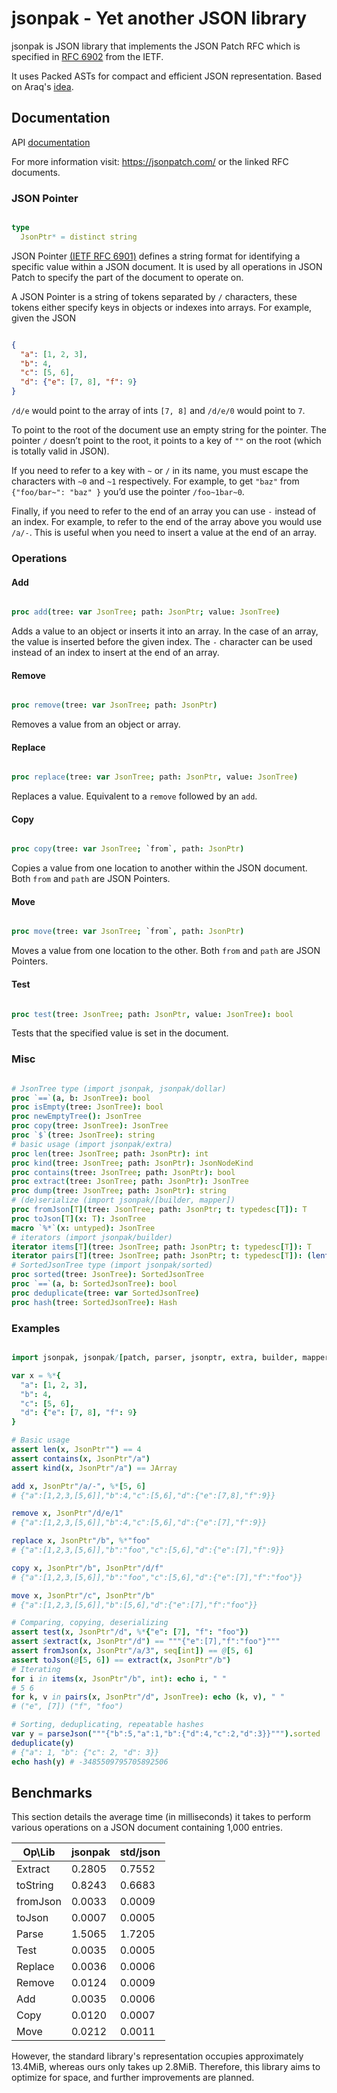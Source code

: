 # jsonpak - Yet another JSON library

jsonpak is JSON library that implements the JSON Patch RFC which is specified in
[RFC 6902](https://datatracker.ietf.org/doc/html/rfc5789/) from the IETF.

It uses Packed ASTs for compact and efficient JSON representation. Based on Araq's
[idea](https://github.com/planetis-m/jsonecs/issues/8).

## Documentation

API [documentation](https://planetis-m.github.io/jsonpak/)

For more information visit: <https://jsonpatch.com/> or the linked RFC documents.

### JSON Pointer

```nim

type
  JsonPtr* = distinct string

```

JSON Pointer [(IETF RFC 6901)](https://datatracker.ietf.org/doc/html/rfc6901/) defines a
string format for identifying a specific value within a JSON document. It is used by all
operations in JSON Patch to specify the part of the document to operate on.

A JSON Pointer is a string of tokens separated by `/` characters, these tokens either
specify keys in objects or indexes into arrays. For example, given the JSON

```json

{
  "a": [1, 2, 3],
  "b": 4,
  "c": [5, 6],
  "d": {"e": [7, 8], "f": 9}
}

```

`/d/e` would point to the array of ints `[7, 8]` and `/d/e/0` would point to `7`.

To point to the root of the document use an empty string for the pointer. The pointer
`/` doesn’t point to the root, it points to a key of `""` on the root (which is
totally valid in JSON).

If you need to refer to a key with `~` or `/` in its name, you must escape the
characters with `~0` and `~1` respectively. For example, to get `"baz"` from
`{"foo/bar~": "baz" }` you’d use the pointer `/foo~1bar~0`.

Finally, if you need to refer to the end of an array you can use `-` instead of an
index. For example, to refer to the end of the array above you would use
`/a/-`. This is useful when you need to insert a value at the end of an array.

### Operations

#### Add

```nim

proc add(tree: var JsonTree; path: JsonPtr; value: JsonTree)

```

Adds a value to an object or inserts it into an array. In the case of an array, the value
is inserted before the given index. The `-` character can be used instead of an index to
insert at the end of an array.

#### Remove

```nim

proc remove(tree: var JsonTree; path: JsonPtr)

```

Removes a value from an object or array.

#### Replace

```nim

proc replace(tree: var JsonTree; path: JsonPtr, value: JsonTree)

```

Replaces a value. Equivalent to a `remove` followed by an `add`.

#### Copy

```nim

proc copy(tree: var JsonTree; `from`, path: JsonPtr)

```

Copies a value from one location to another within the JSON document. Both `from` and
`path` are JSON Pointers.

#### Move

```nim

proc move(tree: var JsonTree; `from`, path: JsonPtr)

```

Moves a value from one location to the other. Both `from` and `path` are JSON Pointers.

#### Test

```nim

proc test(tree: JsonTree; path: JsonPtr, value: JsonTree): bool

```

Tests that the specified value is set in the document.

### Misc

```nim

# JsonTree type (import jsonpak, jsonpak/dollar)
proc `==`(a, b: JsonTree): bool
proc isEmpty(tree: JsonTree): bool
proc newEmptyTree(): JsonTree
proc copy(tree: JsonTree): JsonTree
proc `$`(tree: JsonTree): string
# basic usage (import jsonpak/extra)
proc len(tree: JsonTree; path: JsonPtr): int
proc kind(tree: JsonTree; path: JsonPtr): JsonNodeKind
proc contains(tree: JsonTree; path: JsonPtr): bool
proc extract(tree: JsonTree; path: JsonPtr): JsonTree
proc dump(tree: JsonTree; path: JsonPtr): string
# (de)serialize (import jsonpak/[builder, mapper])
proc fromJson[T](tree: JsonTree; path: JsonPtr; t: typedesc[T]): T
proc toJson[T](x: T): JsonTree
macro `%*`(x: untyped): JsonTree
# iterators (import jsonpak/builder)
iterator items[T](tree: JsonTree; path: JsonPtr; t: typedesc[T]): T
iterator pairs[T](tree: JsonTree; path: JsonPtr; t: typedesc[T]): (lent string, T)
# SortedJsonTree type (import jsonpak/sorted)
proc sorted(tree: JsonTree): SortedJsonTree
proc `==`(a, b: SortedJsonTree): bool
proc deduplicate(tree: var SortedJsonTree)
proc hash(tree: SortedJsonTree): Hash

```

### Examples

```nim

import jsonpak, jsonpak/[patch, parser, jsonptr, extra, builder, mapper, sorted, dollar]

var x = %*{
  "a": [1, 2, 3],
  "b": 4,
  "c": [5, 6],
  "d": {"e": [7, 8], "f": 9}
}

# Basic usage
assert len(x, JsonPtr"") == 4
assert contains(x, JsonPtr"/a")
assert kind(x, JsonPtr"/a") == JArray

add x, JsonPtr"/a/-", %*[5, 6]
# {"a":[1,2,3,[5,6]],"b":4,"c":[5,6],"d":{"e":[7,8],"f":9}}

remove x, JsonPtr"/d/e/1"
# {"a":[1,2,3,[5,6]],"b":4,"c":[5,6],"d":{"e":[7],"f":9}}

replace x, JsonPtr"/b", %*"foo"
# {"a":[1,2,3,[5,6]],"b":"foo","c":[5,6],"d":{"e":[7],"f":9}}

copy x, JsonPtr"/b", JsonPtr"/d/f"
# {"a":[1,2,3,[5,6]],"b":"foo","c":[5,6],"d":{"e":[7],"f":"foo"}}

move x, JsonPtr"/c", JsonPtr"/b"
# {"a":[1,2,3,[5,6]],"b":[5,6],"d":{"e":[7],"f":"foo"}}

# Comparing, copying, deserializing
assert test(x, JsonPtr"/d", %*{"e": [7], "f": "foo"})
assert $extract(x, JsonPtr"/d") == """{"e":[7],"f":"foo"}"""
assert fromJson(x, JsonPtr"/a/3", seq[int]) == @[5, 6]
assert toJson(@[5, 6]) == extract(x, JsonPtr"/b")
# Iterating
for i in items(x, JsonPtr"/b", int): echo i, " "
# 5 6
for k, v in pairs(x, JsonPtr"/d", JsonTree): echo (k, v), " "
# ("e", [7]) ("f", "foo")

# Sorting, deduplicating, repeatable hashes
var y = parseJson("""{"b":5,"a":1,"b":{"d":4,"c":2,"d":3}}""").sorted
deduplicate(y)
# {"a": 1, "b": {"c": 2, "d": 3}}
echo hash(y) # -3485509795705892506

```

## Benchmarks

This section details the average time (in milliseconds) it takes to perform
various operations on a JSON document containing 1,000 entries.

| Op\Lib   | jsonpak  | std/json |
|----------|----------|----------|
| Extract  | 0.2805   | 0.7552   |
| toString | 0.8243   | 0.6683   |
| fromJson | 0.0033   | 0.0009   |
| toJson   | 0.0007   | 0.0005   |
| Parse    | 1.5065   | 1.7205   |
| Test     | 0.0035   | 0.0005   |
| Replace  | 0.0036   | 0.0006   |
| Remove   | 0.0124   | 0.0009   |
| Add      | 0.0035   | 0.0006   |
| Copy     | 0.0120   | 0.0007   |
| Move     | 0.0212   | 0.0011   |

However, the standard library's representation occupies approximately 13.4MiB,
whereas ours only takes up 2.8MiB. Therefore, this library aims to optimize
for space, and further improvements are planned.
